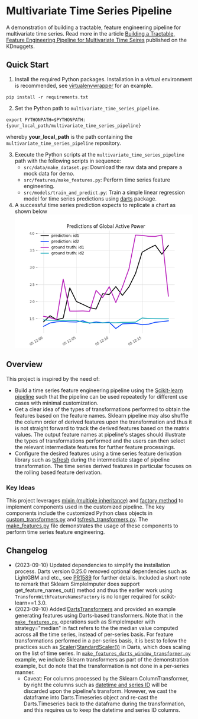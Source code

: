 Multivariate Time Series Pipeline
==============================

A demonstration of building a tractable, feature engineering pipeline for multivariate time series. Read more in the article [Building a Tractable, Feature Engineering Pipeline for Multivariate Time Seires](https://www.kdnuggets.com/2022/03/building-tractable-feature-engineering-pipeline-multivariate-time-series.html) published on the KDnuggets.

## Quick Start
1. Install the required Python packages. Installation in a virtual environment is recommended, see [virtualenvwrapper](https://virtualenvwrapper.readthedocs.io/en/latest/) for an example.
```
pip install -r requirements.txt
```
2. Set the Python path to `multivariate_time_series_pipeline`.
```
export PYTHONPATH=$PYTHONPATH:{your_local_path/multivariate_time_series_pipeline}
```  
whereby **your_local_path** is the path containing the `multivariate_time_series_pipeline` repository.

3. Execute the Python scripts at the `multivariate_time_series_pipeline` path with the following 
scripts in sequence:  
   - `src/data/make_dataset.py`: Download the raw data and prepare a mock data for demo.
   - `src/features/make_features.py`: Perform time series feature engineering.
   - `src/models/train_and_predict.py`: Train a simple linear regression model for time series predictions using [darts](https://github.com/unit8co/darts) package.
4. A successful time series prediction expects to replicate a chart as shown below 
![predictions_global_active_power.png](reports/figures/predictions_global_active_power.png) 

## Overview
This project is inspired by the need of:  
  * Build a time series feature engineering pipeline using the [Scikit-learn pipeline](https://scikit-learn.org/stable/modules/generated/sklearn.pipeline.Pipeline.html) such that the pipeline can be used repeatedly for different use cases with minimal customization.
  * Get a clear idea of the types of transformations performed to obtain the features based on the feature names. Sklearn pipeline may also shuffle the column order of derived features upon the transformation and thus it is not straight forward to track the derived features based on the matrix values. The output feature names at pipeline's stages should illustrate the types of transformations performed and the users can then select the relevant intermediate features for further feature processings.  
  * Configure the desired features using a time series feature derivation library such as [tsfresh](https://tsfresh.readthedocs.io/en/latest/) during the intermediate stage of pipeline transformation. The time series derived features in particular focuses on the rolling based feature derivation.

### Key Ideas
This project leverages [mixin (multiple inheritance)](https://easyaspython.com/mixins-for-fun-and-profit-cb9962760556) and [factory method](https://realpython.com/factory-method-python/) to implement components used in the customized pipeline. The key components include the customized Python class objects in [custom_transformers.py](src/features/custom_transformers.py) and [tsfresh_transformers.py](src/features/tsfresh_transformers.py). The [make_features.py](src/features/make_features.py) file demonstrates the usage of these components to perform time series feature engineering. 

## Changelog
  * (2023-09-10) Updated dependencies to simplify the installation process. Darts version 0.25.0 removed optional dependencies such as LightGBM and etc., see [PR1589](https://github.com/unit8co/darts/pull/1589) for further details. Included a short note to remark that Sklearn SimpleImputer does support get_feature_names_out() method and thus the earlier work using ``TransformWithFeatureNamesFactory`` is no longer required for scikit-learn==1.3.0.
  * (2023-09-10) Added [DartsTransformers](https://github.com/JQGoh/multivariate_time_series_pipeline/blob/ec6a11d000bd5183d798f3bd242cc841b5deac05/src/features/darts_transformers.py#L79) and provided an example generating features using Darts-based transformers. Note that in the [``make_features.py``](https://github.com/JQGoh/multivariate_time_series_pipeline/blob/master/src/features/make_features.py), operations such as SimpleImputer with strategy="median" in fact refers to the the median value computed across all the time series, instead of per-series basis. For feature transformations performed in a per-series basis, it is best to follow the practices such as [Scaler(StandardScaler())](https://github.com/JQGoh/multivariate_time_series_pipeline/blob/ec6a11d000bd5183d798f3bd242cc841b5deac05/src/features/make_features_darts_window_transformer.py#L63) in Darts, which does scaling on the list of time series. In [``make_features_darts_window_transformer.py``](https://github.com/JQGoh/multivariate_time_series_pipeline/blob/master/src/features/make_features_darts_window_transformer.py) example, we include Sklearn transformers as part of the demonstration example, but do note that the transformation is not done in a per-series manner.
    - Caveat: For columns processed by the Sklearn ColumnTransformer, by right the columns such as [datetime and series ID](https://github.com/JQGoh/multivariate_time_series_pipeline/blob/ec6a11d000bd5183d798f3bd242cc841b5deac05/src/features/make_features_darts_window_transformer.py#L89) will be discarded upon the pipeline's transform. However, we cast the dataframe into Darts.Timeseries object and re-cast the Darts.Timeseries back to the dataframe during the transformation, and this requires us to keep the datetime and series ID columns.
